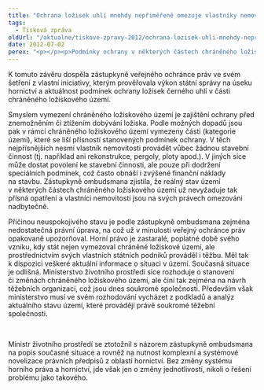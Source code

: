 ```yaml
---
title: "Ochrana ložisek uhlí mnohdy nepřiměřeně omezuje vlastníky nemovitostí"
tags:
  - Tisková zpráva
oldUrl: "/aktualne/tiskove-zpravy-2012/ochrana-lozisek-uhli-mnohdy-neprimerene-omezuje-vlastniky-nemovitosti"
date: 2012-07-02
perex: "<p></p><p>Podmínky ochrany v některých částech chráněného ložiskového území české části hornoslezské pánve neodpovídají aktuálnímu stavu území. Vlastníci nemovitostí ve vymezeném chráněném ložiskovém území jsou tak nepřiměřeným způsobem omezováni, zejména ve vztahu k jakékoli stavební činnosti.</p>"
---
```


<!-- imported from the old website -->

<p>K tomuto závěru dospěla zástupkyně veřejného ochránce práv ve svém šetření z vlastní iniciativy, kterým prověřovala výkon státní správy na úseku hornictví a aktuálnost podmínek ochrany ložisek černého uhlí v části chráněného ložiskového území.</p><p>Smyslem vymezení chráněného ložiskového území je zajištění ochrany před znemožněním či ztížením dobývání ložiska. Podle možných dopadů jsou pak v rámci chráněného ložiskového území vymezeny části (kategorie území), které se liší přísností stanovených podmínek ochrany. V těch nejpřísnějších nesmí vlastník nemovitosti provádět vůbec žádnou stavební činnost (tj. například ani rekonstrukce, pergoly, ploty apod.). V jiných sice může dostat povolení ke stavební činnosti, ale pouze při dodržení speciálních podmínek, což často obnáší i zvýšené finanční náklady na stavbu. Zástupkyně ombudsmana zjistila, že reálný stav území v některých částech chráněného ložiskového území už nevyžaduje tak přísná opatření a vlastníci nemovitostí jsou na svých právech omezováni nadbytečně.</p><p>Příčinou neuspokojivého stavu je podle zástupkyně ombudsmana zejména nedostatečná právní úprava, na což už v minulosti veřejný ochránce práv opakovaně upozorňoval. Horní právo je zastaralé, poplatné době svého vzniku, kdy stát nejen vymezoval chráněné ložiskové území, ale prostřednictvím svých vlastních státních podniků prováděl i těžbu. Měl tak k dispozici veškeré aktuální informace o situaci v území. Současná situace je odlišná. Ministerstvo životního prostředí sice rozhoduje o stanovení či změnách chráněného ložiskového území, ale činí tak zejména na návrh těžebních organizací, což jsou dnes soukromé společnosti. Především však ministerstvo musí ve svém rozhodování vycházet z podkladů a analýz aktuálního stavu území, které provádějí právě soukromé těžební společnosti.</p><p> </p><p>Ministr životního prostředí se ztotožnil s názorem zástupkyně ombudsmana na popis současné situace a rovněž na nutnost komplexní a systémové novelizace právních předpisů z oblasti hornictví. Bez změny systému horního práva a hornictví, jde však jen o změny jednotlivostí, nikoli o řešení problému jako takového.</p>
